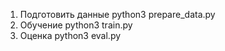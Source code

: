 1. Подготовить данные
   python3 prepare_data.py
2. Обучение
   python3 train.py
3. Оценка
   python3 eval.py
